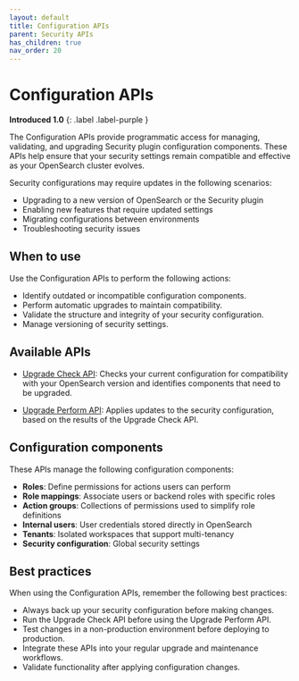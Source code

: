 ```yaml
---
layout: default
title: Configuration APIs
parent: Security APIs
has_children: true
nav_order: 20
---
```


# Configuration APIs
**Introduced 1.0**
{: .label .label-purple }

The Configuration APIs provide programmatic access for managing, validating, and upgrading Security plugin configuration components. These APIs help ensure that your security settings remain compatible and effective as your OpenSearch cluster evolves.

Security configurations may require updates in the following scenarios:

- Upgrading to a new version of OpenSearch or the Security plugin
- Enabling new features that require updated settings
- Migrating configurations between environments
- Troubleshooting security issues

## When to use

Use the Configuration APIs to perform the following actions:

- Identify outdated or incompatible configuration components.
- Perform automatic upgrades to maintain compatibility.
- Validate the structure and integrity of your security configuration.
- Manage versioning of security settings.

## Available APIs

- [Upgrade Check API]({{site.url}}{{site.baseurl}}/api-reference/security/configuration/upgrade-check/): Checks your current configuration for compatibility with your OpenSearch version and identifies components that need to be upgraded.

- [Upgrade Perform API]({{site.url}}{{site.baseurl}}/api-reference/security/configuration/upgrade-perform/): Applies updates to the security configuration, based on the results of the Upgrade Check API.

## Configuration components

These APIs manage the following configuration components:

- **Roles**: Define permissions for actions users can perform
- **Role mappings**: Associate users or backend roles with specific roles
- **Action groups**: Collections of permissions used to simplify role definitions
- **Internal users**: User credentials stored directly in OpenSearch
- **Tenants**: Isolated workspaces that support multi-tenancy
- **Security configuration**: Global security settings

## Best practices

When using the Configuration APIs, remember the following best practices:

- Always back up your security configuration before making changes.
- Run the Upgrade Check API before using the Upgrade Perform API.
- Test changes in a non-production environment before deploying to production.
- Integrate these APIs into your regular upgrade and maintenance workflows.
- Validate functionality after applying configuration changes.